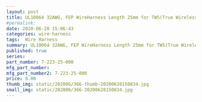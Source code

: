 ```yaml
---
layout: post
title: UL10064 32AWG, FEP WireHarness Length 25mm for TWS(True Wireless Stereo)
#permalink: 
date: 2020-06-28 15:06:43
categories: wire-harness
tags:  Wire Harness
summary: UL10064 32AWG, FEP WireHarness Length 25mm for TWS(True Wireless Stereo)
published: true 
series: 
part_number: 7-223-25-000
mfg_part_number: 
mfg_part_number2: 7-223-25-000
price: 0.00
thumb_img: static/202006/366-thumb-20200628150834.jpg
small_img: static/202006/366-20200628150834.jpg
---
```



